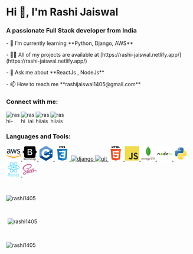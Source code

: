 <h1 align="left">Hi 👋, I'm Rashi Jaiswal</h1>
<h3 align="left">A passionate Full Stack developer from India</h3>

<p align="left"> - 🌱 I’m currently learning **Python, Django, AWS**  </p>

<p align="left"> - 👨‍💻 All of my projects are available at [https://rashi-jaiswal.netlify.app/](https://rashi-jaiswal.netlify.app/)  </p>

<p align="left"> - 💬 Ask me about **ReactJs , NodeJs** </p>

<p align="left"> - 📫 How to reach me **rashijaiswal1405@gmail.com** </p<br><br>

<h3 align="left">Connect with me:</h3>
<p align="left">
<a href="https://linkedin.com/in/rashi-jaiswal-260a241a6" target="blank"><img align="left" src="https://raw.githubusercontent.com/rahuldkjain/github-profile-readme-generator/master/src/images/icons/Social/linked-in-alt.svg" alt="rashi-jaiswal-260a241a6" height="30" width="40" /></a>
<a href="https://www.codechef.com/users/rashi_jaiswal" target="blank"><img align="left" src="https://cdn.jsdelivr.net/npm/simple-icons@3.1.0/icons/codechef.svg" alt="rashi_jaiswal" height="30" width="40" /></a>
<a href="https://www.leetcode.com/rashijaiswal" target="blank"><img align="left" src="https://raw.githubusercontent.com/rahuldkjain/github-profile-readme-generator/master/src/images/icons/Social/leet-code.svg" alt="rashijaiswal" height="30" width="40" /></a>
<a href="https://auth.geeksforgeeks.org/user/rashijaiswal" target="blank"><img align="left" src="https://raw.githubusercontent.com/rahuldkjain/github-profile-readme-generator/master/src/images/icons/Social/geeks-for-geeks.svg" alt="rashijaiswal" height="30" width="40" /></a>
</p>
<br><br>
<h3 align="left">Languages and Tools:</h3>
<p align="left"> <a href="https://aws.amazon.com" target="_blank" rel="noreferrer"> <img src="https://raw.githubusercontent.com/devicons/devicon/master/icons/amazonwebservices/amazonwebservices-original-wordmark.svg" alt="aws" width="40" height="40"/> </a> <a href="https://getbootstrap.com" target="_blank" rel="noreferrer"> <img src="https://raw.githubusercontent.com/devicons/devicon/master/icons/bootstrap/bootstrap-plain-wordmark.svg" alt="bootstrap" width="40" height="40"/> </a> <a href="https://www.w3schools.com/cpp/" target="_blank" rel="noreferrer"> <img src="https://raw.githubusercontent.com/devicons/devicon/master/icons/cplusplus/cplusplus-original.svg" alt="cplusplus" width="40" height="40"/> </a> <a href="https://www.w3schools.com/css/" target="_blank" rel="noreferrer"> <img src="https://raw.githubusercontent.com/devicons/devicon/master/icons/css3/css3-original-wordmark.svg" alt="css3" width="40" height="40"/> </a> <a href="https://www.djangoproject.com/" target="_blank" rel="noreferrer"> <img src="https://cdn.worldvectorlogo.com/logos/django.svg" alt="django" width="40" height="40"/> </a> <a href="https://git-scm.com/" target="_blank" rel="noreferrer"> <img src="https://www.vectorlogo.zone/logos/git-scm/git-scm-icon.svg" alt="git" width="40" height="40"/> </a> <a href="https://www.w3.org/html/" target="_blank" rel="noreferrer"> <img src="https://raw.githubusercontent.com/devicons/devicon/master/icons/html5/html5-original-wordmark.svg" alt="html5" width="40" height="40"/> </a> <a href="https://developer.mozilla.org/en-US/docs/Web/JavaScript" target="_blank" rel="noreferrer"> <img src="https://raw.githubusercontent.com/devicons/devicon/master/icons/javascript/javascript-original.svg" alt="javascript" width="40" height="40"/> </a> <a href="https://www.mongodb.com/" target="_blank" rel="noreferrer"> <img src="https://raw.githubusercontent.com/devicons/devicon/master/icons/mongodb/mongodb-original-wordmark.svg" alt="mongodb" width="40" height="40"/> </a> <a href="https://nodejs.org" target="_blank" rel="noreferrer"> <img src="https://raw.githubusercontent.com/devicons/devicon/master/icons/nodejs/nodejs-original-wordmark.svg" alt="nodejs" width="40" height="40"/> </a> <a href="https://www.python.org" target="_blank" rel="noreferrer"> <img src="https://raw.githubusercontent.com/devicons/devicon/master/icons/python/python-original.svg" alt="python" width="40" height="40"/> </a> <a href="https://reactjs.org/" target="_blank" rel="noreferrer"> <img src="https://raw.githubusercontent.com/devicons/devicon/master/icons/react/react-original-wordmark.svg" alt="react" width="40" height="40"/> </a> <a href="https://sass-lang.com" target="_blank" rel="noreferrer"> <img src="https://raw.githubusercontent.com/devicons/devicon/master/icons/sass/sass-original.svg" alt="sass" width="40" height="40"/> </a> </p>
<br>
<p><img align="center" src="https://github-readme-stats.vercel.app/api/top-langs?username=rashi1405&show_icons=true&locale=en&layout=compact" alt="rashi1405" /></p>
<br>
<p>&nbsp;<img align="center" src="https://github-readme-stats.vercel.app/api?username=rashi1405&show_icons=true&locale=en" alt="rashi1405" /></p><br>

<p><img align="center" src="https://github-readme-streak-stats.herokuapp.com/?user=rashi1405&" alt="rashi1405" /></p>

<br>

